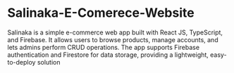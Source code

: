 # Salinaka-E-Comerece-Website
Salinaka is a simple e-commerce web app built with React JS, TypeScript, and Firebase. It allows users to browse products, manage accounts, and lets admins perform CRUD operations. The app supports Firebase authentication and Firestore for data storage, providing a lightweight, easy-to-deploy solution
